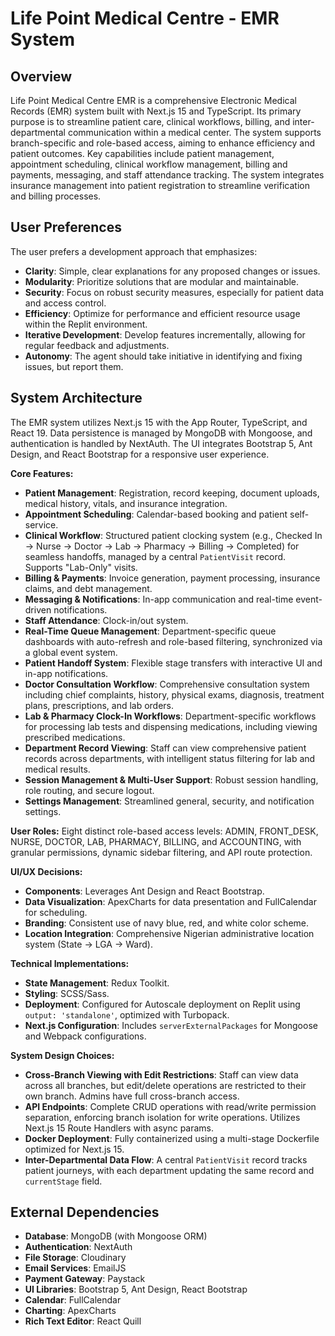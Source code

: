 # Life Point Medical Centre - EMR System

## Overview
Life Point Medical Centre EMR is a comprehensive Electronic Medical Records (EMR) system built with Next.js 15 and TypeScript. Its primary purpose is to streamline patient care, clinical workflows, billing, and inter-departmental communication within a medical center. The system supports branch-specific and role-based access, aiming to enhance efficiency and patient outcomes. Key capabilities include patient management, appointment scheduling, clinical workflow management, billing and payments, messaging, and staff attendance tracking. The system integrates insurance management into patient registration to streamline verification and billing processes.

## User Preferences
The user prefers a development approach that emphasizes:
- **Clarity**: Simple, clear explanations for any proposed changes or issues.
- **Modularity**: Prioritize solutions that are modular and maintainable.
- **Security**: Focus on robust security measures, especially for patient data and access control.
- **Efficiency**: Optimize for performance and efficient resource usage within the Replit environment.
- **Iterative Development**: Develop features incrementally, allowing for regular feedback and adjustments.
- **Autonomy**: The agent should take initiative in identifying and fixing issues, but report them.

## System Architecture
The EMR system utilizes Next.js 15 with the App Router, TypeScript, and React 19. Data persistence is managed by MongoDB with Mongoose, and authentication is handled by NextAuth. The UI integrates Bootstrap 5, Ant Design, and React Bootstrap for a responsive user experience.

**Core Features:**
- **Patient Management**: Registration, record keeping, document uploads, medical history, vitals, and insurance integration.
- **Appointment Scheduling**: Calendar-based booking and patient self-service.
- **Clinical Workflow**: Structured patient clocking system (e.g., Checked In → Nurse → Doctor → Lab → Pharmacy → Billing → Completed) for seamless handoffs, managed by a central `PatientVisit` record. Supports "Lab-Only" visits.
- **Billing & Payments**: Invoice generation, payment processing, insurance claims, and debt management.
- **Messaging & Notifications**: In-app communication and real-time event-driven notifications.
- **Staff Attendance**: Clock-in/out system.
- **Real-Time Queue Management**: Department-specific queue dashboards with auto-refresh and role-based filtering, synchronized via a global event system.
- **Patient Handoff System**: Flexible stage transfers with interactive UI and in-app notifications.
- **Doctor Consultation Workflow**: Comprehensive consultation system including chief complaints, history, physical exams, diagnosis, treatment plans, prescriptions, and lab orders.
- **Lab & Pharmacy Clock-In Workflows**: Department-specific workflows for processing lab tests and dispensing medications, including viewing prescribed medications.
- **Department Record Viewing**: Staff can view comprehensive patient records across departments, with intelligent status filtering for lab and medical results.
- **Session Management & Multi-User Support**: Robust session handling, role routing, and secure logout.
- **Settings Management**: Streamlined general, security, and notification settings.

**User Roles:** Eight distinct role-based access levels: ADMIN, FRONT_DESK, NURSE, DOCTOR, LAB, PHARMACY, BILLING, and ACCOUNTING, with granular permissions, dynamic sidebar filtering, and API route protection.

**UI/UX Decisions:**
- **Components**: Leverages Ant Design and React Bootstrap.
- **Data Visualization**: ApexCharts for data presentation and FullCalendar for scheduling.
- **Branding**: Consistent use of navy blue, red, and white color scheme.
- **Location Integration**: Comprehensive Nigerian administrative location system (State → LGA → Ward).

**Technical Implementations:**
- **State Management**: Redux Toolkit.
- **Styling**: SCSS/Sass.
- **Deployment**: Configured for Autoscale deployment on Replit using `output: 'standalone'`, optimized with Turbopack.
- **Next.js Configuration**: Includes `serverExternalPackages` for Mongoose and Webpack configurations.

**System Design Choices:**
- **Cross-Branch Viewing with Edit Restrictions**: Staff can view data across all branches, but edit/delete operations are restricted to their own branch. Admins have full cross-branch access.
- **API Endpoints**: Complete CRUD operations with read/write permission separation, enforcing branch isolation for write operations. Utilizes Next.js 15 Route Handlers with async params.
- **Docker Deployment**: Fully containerized using a multi-stage Dockerfile optimized for Next.js 15.
- **Inter-Departmental Data Flow**: A central `PatientVisit` record tracks patient journeys, with each department updating the same record and `currentStage` field.

## External Dependencies
- **Database**: MongoDB (with Mongoose ORM)
- **Authentication**: NextAuth
- **File Storage**: Cloudinary
- **Email Services**: EmailJS
- **Payment Gateway**: Paystack
- **UI Libraries**: Bootstrap 5, Ant Design, React Bootstrap
- **Calendar**: FullCalendar
- **Charting**: ApexCharts
- **Rich Text Editor**: React Quill